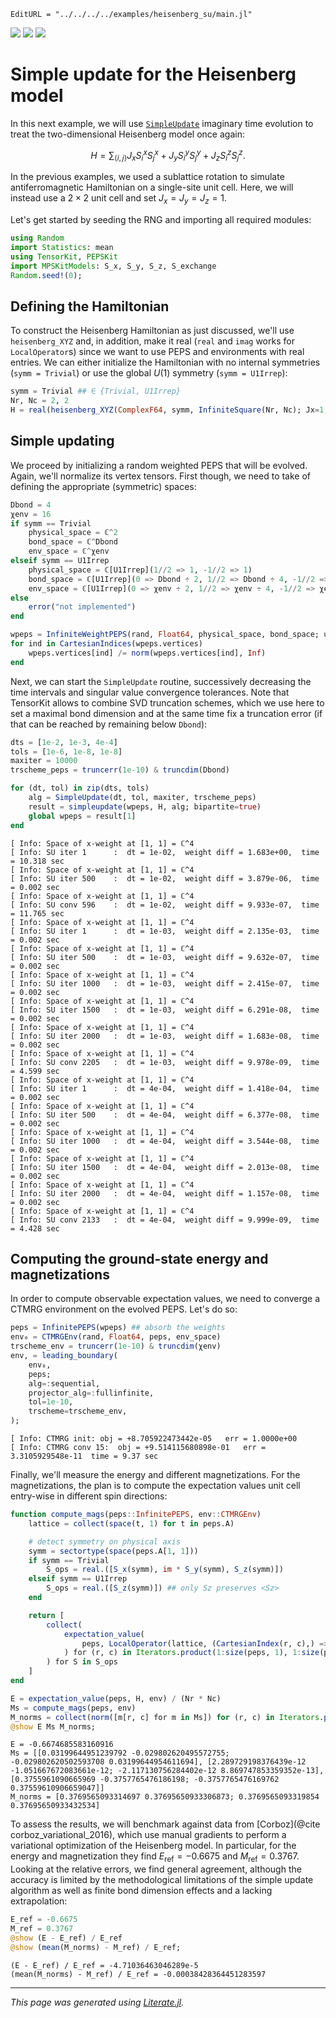 ```@meta
EditURL = "../../../../examples/heisenberg_su/main.jl"
```

[![](https://mybinder.org/badge_logo.svg)](https://mybinder.org/v2/gh/QuantumKitHub/PEPSKit.jl/gh-pages?filepath=dev/examples/.//heisenberg_su/main.ipynb)
[![](https://img.shields.io/badge/show-nbviewer-579ACA.svg)](https://nbviewer.jupyter.org/github/QuantumKitHub/PEPSKit.jl/blob/gh-pages/dev/examples/.//heisenberg_su/main.ipynb)
[![](https://img.shields.io/badge/download-project-orange)](https://minhaskamal.github.io/DownGit/#/home?url=https://github.com/QuantumKitHub/PEPSKit.jl/examples/tree/gh-pages/dev/examples/.//heisenberg_su)


# Simple update for the Heisenberg model

In this next example, we will use [`SimpleUpdate`](@ref) imaginary time evolution to treat
the two-dimensional Heisenberg model once again:

```math
H = \sum_{\langle i,j \rangle} J_x S^{x}_i S^{x}_j + J_y S^{y}_i S^{y}_j + J_z S^{z}_i S^{z}_j.
```

In the previous examples, we used a sublattice rotation to simulate antiferromagnetic
Hamiltonian on a single-site unit cell. Here, we will instead use a $2 \times 2$ unit cell
and set $J_x=J_y=J_z=1$.

Let's get started by seeding the RNG and importing all required modules:

````julia
using Random
import Statistics: mean
using TensorKit, PEPSKit
import MPSKitModels: S_x, S_y, S_z, S_exchange
Random.seed!(0);
````

## Defining the Hamiltonian

To construct the Heisenberg Hamiltonian as just discussed, we'll use `heisenberg_XYZ` and,
in addition, make it real (`real` and `imag` works for `LocalOperator`s) since we want to
use PEPS and environments with real entries. We can either initialize the Hamiltonian with
no internal symmetries (`symm = Trivial`) or use the global $U(1)$ symmetry
(`symm = U1Irrep`):

````julia
symm = Trivial ## ∈ {Trivial, U1Irrep}
Nr, Nc = 2, 2
H = real(heisenberg_XYZ(ComplexF64, symm, InfiniteSquare(Nr, Nc); Jx=1, Jy=1, Jz=1));
````

## Simple updating

We proceed by initializing a random weighted PEPS that will be evolved. Again, we'll
normalize its vertex tensors. First though, we need to take of defining the appropriate
(symmetric) spaces:

````julia
Dbond = 4
χenv = 16
if symm == Trivial
    physical_space = ℂ^2
    bond_space = ℂ^Dbond
    env_space = ℂ^χenv
elseif symm == U1Irrep
    physical_space = ℂ[U1Irrep](1//2 => 1, -1//2 => 1)
    bond_space = ℂ[U1Irrep](0 => Dbond ÷ 2, 1//2 => Dbond ÷ 4, -1//2 => Dbond ÷ 4)
    env_space = ℂ[U1Irrep](0 => χenv ÷ 2, 1//2 => χenv ÷ 4, -1//2 => χenv ÷ 4)
else
    error("not implemented")
end

wpeps = InfiniteWeightPEPS(rand, Float64, physical_space, bond_space; unitcell=(Nr, Nc))
for ind in CartesianIndices(wpeps.vertices)
    wpeps.vertices[ind] /= norm(wpeps.vertices[ind], Inf)
end
````

Next, we can start the `SimpleUpdate` routine, successively decreasing the time intervals
and singular value convergence tolerances. Note that TensorKit allows to combine SVD
truncation schemes, which we use here to set a maximal bond dimension and at the same time
fix a truncation error (if that can be reached by remaining below `Dbond`):

````julia
dts = [1e-2, 1e-3, 4e-4]
tols = [1e-6, 1e-8, 1e-8]
maxiter = 10000
trscheme_peps = truncerr(1e-10) & truncdim(Dbond)

for (dt, tol) in zip(dts, tols)
    alg = SimpleUpdate(dt, tol, maxiter, trscheme_peps)
    result = simpleupdate(wpeps, H, alg; bipartite=true)
    global wpeps = result[1]
end
````

````
[ Info: Space of x-weight at [1, 1] = ℂ^4
[ Info: SU iter 1      :  dt = 1e-02,  weight diff = 1.683e+00,  time = 10.318 sec
[ Info: Space of x-weight at [1, 1] = ℂ^4
[ Info: SU iter 500    :  dt = 1e-02,  weight diff = 3.879e-06,  time = 0.002 sec
[ Info: Space of x-weight at [1, 1] = ℂ^4
[ Info: SU conv 596    :  dt = 1e-02,  weight diff = 9.933e-07,  time = 11.765 sec
[ Info: Space of x-weight at [1, 1] = ℂ^4
[ Info: SU iter 1      :  dt = 1e-03,  weight diff = 2.135e-03,  time = 0.002 sec
[ Info: Space of x-weight at [1, 1] = ℂ^4
[ Info: SU iter 500    :  dt = 1e-03,  weight diff = 9.632e-07,  time = 0.002 sec
[ Info: Space of x-weight at [1, 1] = ℂ^4
[ Info: SU iter 1000   :  dt = 1e-03,  weight diff = 2.415e-07,  time = 0.002 sec
[ Info: Space of x-weight at [1, 1] = ℂ^4
[ Info: SU iter 1500   :  dt = 1e-03,  weight diff = 6.291e-08,  time = 0.002 sec
[ Info: Space of x-weight at [1, 1] = ℂ^4
[ Info: SU iter 2000   :  dt = 1e-03,  weight diff = 1.683e-08,  time = 0.002 sec
[ Info: Space of x-weight at [1, 1] = ℂ^4
[ Info: SU conv 2205   :  dt = 1e-03,  weight diff = 9.978e-09,  time = 4.599 sec
[ Info: Space of x-weight at [1, 1] = ℂ^4
[ Info: SU iter 1      :  dt = 4e-04,  weight diff = 1.418e-04,  time = 0.002 sec
[ Info: Space of x-weight at [1, 1] = ℂ^4
[ Info: SU iter 500    :  dt = 4e-04,  weight diff = 6.377e-08,  time = 0.002 sec
[ Info: Space of x-weight at [1, 1] = ℂ^4
[ Info: SU iter 1000   :  dt = 4e-04,  weight diff = 3.544e-08,  time = 0.002 sec
[ Info: Space of x-weight at [1, 1] = ℂ^4
[ Info: SU iter 1500   :  dt = 4e-04,  weight diff = 2.013e-08,  time = 0.002 sec
[ Info: Space of x-weight at [1, 1] = ℂ^4
[ Info: SU iter 2000   :  dt = 4e-04,  weight diff = 1.157e-08,  time = 0.002 sec
[ Info: Space of x-weight at [1, 1] = ℂ^4
[ Info: SU conv 2133   :  dt = 4e-04,  weight diff = 9.999e-09,  time = 4.428 sec

````

## Computing the ground-state energy and magnetizations

In order to compute observable expectation values, we need to converge a CTMRG environment
on the evolved PEPS. Let's do so:

````julia
peps = InfinitePEPS(wpeps) ## absorb the weights
env₀ = CTMRGEnv(rand, Float64, peps, env_space)
trscheme_env = truncerr(1e-10) & truncdim(χenv)
env, = leading_boundary(
    env₀,
    peps;
    alg=:sequential,
    projector_alg=:fullinfinite,
    tol=1e-10,
    trscheme=trscheme_env,
);
````

````
[ Info: CTMRG init:	obj = +8.705922473442e-05	err = 1.0000e+00
[ Info: CTMRG conv 15:	obj = +9.514115680898e-01	err = 3.3105929548e-11	time = 9.37 sec

````

Finally, we'll measure the energy and different magnetizations. For the magnetizations,
the plan is to compute the expectation values unit cell entry-wise in different spin
directions:

````julia
function compute_mags(peps::InfinitePEPS, env::CTMRGEnv)
    lattice = collect(space(t, 1) for t in peps.A)

    # detect symmetry on physical axis
    symm = sectortype(space(peps.A[1, 1]))
    if symm == Trivial
        S_ops = real.([S_x(symm), im * S_y(symm), S_z(symm)])
    elseif symm == U1Irrep
        S_ops = real.([S_z(symm)]) ## only Sz preserves <Sz>
    end

    return [
        collect(
            expectation_value(
                peps, LocalOperator(lattice, (CartesianIndex(r, c),) => S), env
            ) for (r, c) in Iterators.product(1:size(peps, 1), 1:size(peps, 2))
        ) for S in S_ops
    ]
end

E = expectation_value(peps, H, env) / (Nr * Nc)
Ms = compute_mags(peps, env)
M_norms = collect(norm([m[r, c] for m in Ms]) for (r, c) in Iterators.product(1:Nr, 1:Nc))
@show E Ms M_norms;
````

````
E = -0.6674685583160916
Ms = [[0.03199644951239792 -0.029802620495572755; -0.029802620502593708 0.03199644954611694], [2.289729198376439e-12 -1.051667672083661e-12; -2.117130756284402e-12 8.869747853359352e-13], [0.3755961090665969 -0.3757765476186198; -0.3757765476169762 0.37559610906659047]]
M_norms = [0.3769565093314697 0.37695650933306873; 0.3769565093319854 0.37695650933432534]

````

To assess the results, we will benchmark against data from [Corboz](@cite corboz_variational_2016),
which use manual gradients to perform a variational optimization of the Heisenberg model.
In particular, for the energy and magnetization they find $E_\text{ref} = -0.6675$ and
$M_\text{ref} = 0.3767$. Looking at the relative errors, we find general agreement, although
the accuracy is limited by the methodological limitations of the simple update algorithm as
well as finite bond dimension effects and a lacking extrapolation:

````julia
E_ref = -0.6675
M_ref = 0.3767
@show (E - E_ref) / E_ref
@show (mean(M_norms) - M_ref) / E_ref;
````

````
(E - E_ref) / E_ref = -4.71036463046289e-5
(mean(M_norms) - M_ref) / E_ref = -0.00038428364451283597

````

---

*This page was generated using [Literate.jl](https://github.com/fredrikekre/Literate.jl).*

